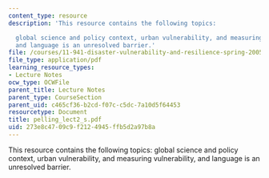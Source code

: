 ```yaml
---
content_type: resource
description: 'This resource contains the following topics:

  global science and policy context, urban vulnerability, and measuring vulnerability,
  and language is an unresolved barrier.'
file: /courses/11-941-disaster-vulnerability-and-resilience-spring-2005/273e8c4709c9f2124945ffb5d2a97b8a_pelling_lect2_s.pdf
file_type: application/pdf
learning_resource_types:
- Lecture Notes
ocw_type: OCWFile
parent_title: Lecture Notes
parent_type: CourseSection
parent_uid: c465cf36-b2cd-f07c-c5dc-7a10d5f64453
resourcetype: Document
title: pelling_lect2_s.pdf
uid: 273e8c47-09c9-f212-4945-ffb5d2a97b8a
---
```

This resource contains the following topics:
global science and policy context, urban vulnerability, and measuring vulnerability, and language is an unresolved barrier.

